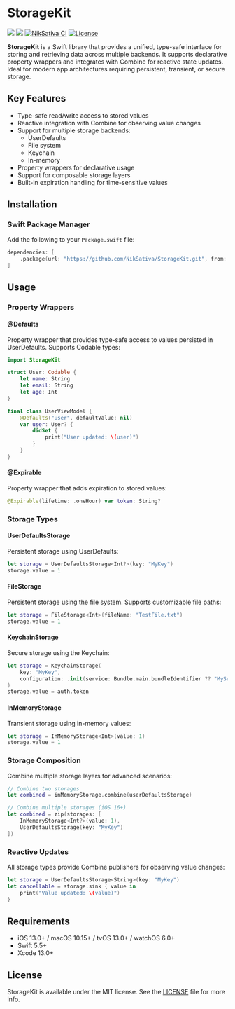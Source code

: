 # StorageKit
[![](https://img.shields.io/endpoint?url=https%3A%2F%2Fswiftpackageindex.com%2Fapi%2Fpackages%2FNikSativa%2FStorageKit%2Fbadge%3Ftype%3Dswift-versions)](https://swiftpackageindex.com/NikSativa/StorageKit)
[![](https://img.shields.io/endpoint?url=https%3A%2F%2Fswiftpackageindex.com%2Fapi%2Fpackages%2FNikSativa%2FStorageKit%2Fbadge%3Ftype%3Dplatforms)](https://swiftpackageindex.com/NikSativa/StorageKit)
[![NikSativa CI](https://github.com/NikSativa/StorageKit/actions/workflows/swift_macos.yml/badge.svg)](https://github.com/NikSativa/StorageKit/actions/workflows/swift_macos.yml)
[![License](https://img.shields.io/github/license/Iterable/swift-sdk)](https://opensource.org/licenses/MIT)

**StorageKit** is a Swift library that provides a unified, type-safe interface for storing and retrieving data across multiple backends. It supports declarative property wrappers and integrates with Combine for reactive state updates. Ideal for modern app architectures requiring persistent, transient, or secure storage.

## Key Features

- Type-safe read/write access to stored values
- Reactive integration with Combine for observing value changes
- Support for multiple storage backends:
  - UserDefaults
  - File system
  - Keychain
  - In-memory
- Property wrappers for declarative usage
- Support for composable storage layers
- Built-in expiration handling for time-sensitive values

## Installation

### Swift Package Manager

Add the following to your `Package.swift` file:

```swift
dependencies: [
    .package(url: "https://github.com/NikSativa/StorageKit.git", from: "1.0.0")
]
```

## Usage

### Property Wrappers

#### @Defaults
Property wrapper that provides type-safe access to values persisted in UserDefaults. Supports Codable types:

```swift
import StorageKit

struct User: Codable {
    let name: String
    let email: String
    let age: Int
}

final class UserViewModel {
    @Defaults("user", defaultValue: nil)
    var user: User? {
        didSet {
            print("User updated: \(user)")
        }
    }
}
```

#### @Expirable
Property wrapper that adds expiration to stored values:

```swift
@Expirable(lifetime: .oneHour) var token: String?
```

### Storage Types

#### UserDefaultsStorage
Persistent storage using UserDefaults:

```swift
let storage = UserDefaultsStorage<Int?>(key: "MyKey")
storage.value = 1
```

#### FileStorage
Persistent storage using the file system. Supports customizable file paths:

```swift
let storage = FileStorage<Int>(fileName: "TestFile.txt")
storage.value = 1
```

#### KeychainStorage
Secure storage using the Keychain:

```swift
let storage = KeychainStorage(
    key: "MyKey",
    configuration: .init(service: Bundle.main.bundleIdentifier ?? "MyService")
)
storage.value = auth.token
```

#### InMemoryStorage
Transient storage using in-memory values:

```swift
let storage = InMemoryStorage<Int>(value: 1)
storage.value = 1
```

### Storage Composition

Combine multiple storage layers for advanced scenarios:

```swift
// Combine two storages
let combined = inMemoryStorage.combine(userDefaultsStorage)

// Combine multiple storages (iOS 16+)
let combined = zip(storages: [
    InMemoryStorage<Int?>(value: 1),
    UserDefaultsStorage(key: "MyKey")
])
```

### Reactive Updates

All storage types provide Combine publishers for observing value changes:

```swift
let storage = UserDefaultsStorage<String>(key: "MyKey")
let cancellable = storage.sink { value in
    print("Value updated: \(value)")
}
```

## Requirements

- iOS 13.0+ / macOS 10.15+ / tvOS 13.0+ / watchOS 6.0+
- Swift 5.5+
- Xcode 13.0+

## License

StorageKit is available under the MIT license. See the [LICENSE](LICENSE) file for more info.
